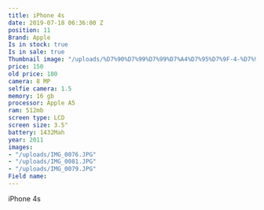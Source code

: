 ```yaml
---
title: iPhone 4s
date: 2019-07-18 06:36:00 Z
position: 11
Brand: Apple
Is in stock: true
Is in sale: true
Thumbnail image: "/uploads/%D7%90%D7%99%D7%99%D7%A4%D7%95%D7%9F-4-%D7%90%D7%A1.png"
price: 150
old price: 180
camera: 8 MP
selfie camera: 1.5
memory: 16 gb
processor: Apple A5
ram: 512mb
screen type: LCD
screen size: 3.5"
battery: 1432Mah
year: 2011
images:
- "/uploads/IMG_0076.JPG"
- "/uploads/IMG_0081.JPG"
- "/uploads/IMG_0079.JPG"
Field name: 
---
```


iPhone 4s 